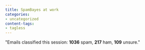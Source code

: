 ```yaml
---
title: SpamBayes at work
categories:
- uncategorized
content-tags:
- tagless
---
```


"Emails classified this session: **1036** spam, **217** ham, **109** unsure."
